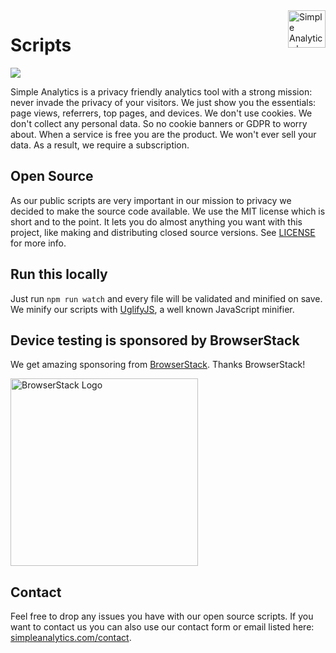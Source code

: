 <img src="https://mijnimpact-adriaan-io.s3.amazonaws.com/1599219439864-logo-github-readme.png" alt="Simple Analytics logo" align="right" height="60" />

# Scripts

<a href="https://github.com/simpleanalytics/scripts/actions">
  <img src="https://github.com/simpleanalytics/scripts/workflows/SA%20Public%20Scripts%20CI/badge.svg">
</a>

Simple Analytics is a privacy friendly analytics tool with a strong mission: never invade the privacy of your visitors. We just show you the essentials: page views, referrers, top pages, and devices. We don't use cookies. We don't collect any personal data. So no cookie banners or GDPR to worry about. When a service is free you are the product. We won't ever sell your data. As a result, we require a subscription.

## Open Source

As our public scripts are very important in our mission to privacy we decided to make the source code available. We use the MIT license which is short and to the point. It lets you do almost anything you want with this project, like making and distributing closed source versions. See [LICENSE](LICENSE) for more info.

## Run this locally

Just run `npm run watch` and every file will be validated and minified on save. We minify our scripts with [UglifyJS](http://lisperator.net/uglifyjs/), a well known JavaScript minifier.

## Device testing is sponsored by BrowserStack

We get amazing sponsoring from [BrowserStack](https://www.browserstack.com/). Thanks BrowserStack!

<img src="https://mijnimpact-adriaan-io.s3.amazonaws.com/1581763646555-browserstack-logo.png" width="300px" alt="BrowserStack Logo" />

## Contact

Feel free to drop any issues you have with our open source scripts. If you want to contact us you can also use our contact form or email listed here: [simpleanalytics.com/contact](https://simpleanalytics.com/contact).
